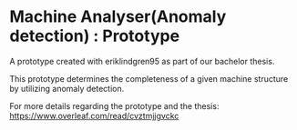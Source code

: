 # Machine Analyser(Anomaly detection) : Prototype
A prototype created with eriklindgren95 as part of our bachelor thesis.

This prototype determines the completeness of a given machine structure by utilizing anomaly detection. 

For more details regarding the prototype and the thesis:
https://www.overleaf.com/read/cvztmjjgvckc
